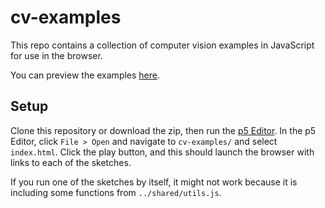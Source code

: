 # cv-examples

This repo contains a collection of computer vision examples in JavaScript for use in the browser.

You can preview the examples [here](https://kylemcdonald.github.io/cv-examples/).

## Setup

Clone this repository or download the zip, then run the [p5 Editor](http://p5js.org/download/). In the p5 Editor, click `File > Open` and navigate to `cv-examples/` and select `index.html`. Click the play button, and this should launch the browser with links to each of the sketches.

If you run one of the sketches by itself, it might not work because it is including some functions from `../shared/utils.js`.